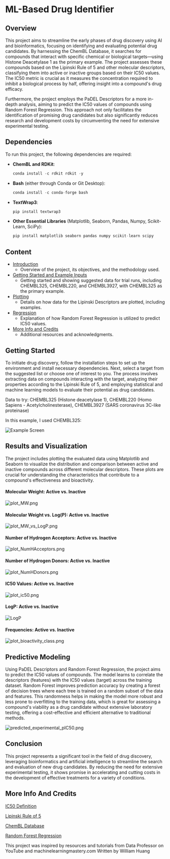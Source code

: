 # ML-Based Drug Identifier

## Overview

This project aims to streamline the early phases of drug discovery using AI and bioinformatics, focusing on identifying and evaluating potential drug candidates. By harnessing the ChemBL Database, it searches for compounds that interact with specific chemical or biological targets—using Histone Deacetylase 1 as the primary example. The project assesses these compounds based on the Lipinski Rule of 5 and other molecular descriptors, classifying them into active or inactive groups based on their IC50 values. The IC50 metric is crucial as it measures the concentration required to inhibit a biological process by half, offering insight into a compound's drug efficacy.

Furthermore, the project employs the PaDEL Descriptors for a more in-depth analysis, aiming to predict the IC50 values of compounds using Random Forest Regression. This approach not only facilitates the identification of promising drug candidates but also significantly reduces research and development costs by circumventing the need for extensive experimental testing.

## Dependencies

To run this project, the following dependencies are required:

- **ChemBL and RDKit**:
  ```python
  conda install -c rdkit rdkit -y
  ```
- **Bash** (either through Conda or Git Desktop):
  ```python
  conda install -c conda-forge bash
  ```
- **TextWrap3**:
  ```python
  pip install textwrap3
  ```
- **Other Essential Libraries** (Matplotlib, Seaborn, Pandas, Numpy, Scikit-Learn, SciPy):
  ```python
  pip install matplotlib seaborn pandas numpy scikit-learn scipy
  ```

## Content

- [Introduction](https://github.com/williamhuang3/bioinformatics-drug-project/#Overview)
  - Overview of the project, its objectives, and the methodology used.
- [Getting Started and Example Inputs](https://github.com/williamhuang3/bioinformatics-drug-project/#Getting-Started)
  - Getting started and showing suggested data for trial runs, including CHEMBL325, CHEMBL220, and CHEMBL3927, with CHEMBL325 as the primary example.
- [Plotting](https://github.com/williamhuang3/bioinformatics-drug-project/#Results-and-Visualization)
  - Details on how data for the Lipinski Descriptors are plotted, including examples.
- [Regression](https://github.com/williamhuang3/bioinformatics-drug-project/#Predictive-Modeling)
  - Explanation of how Random Forest Regression is utilized to predict IC50 values.
- [More Info and Credits](https://github.com/williamhuang3/bioinformatics-drug-project/#More-Info-And-Credits)
  - Additional resources and acknowledgments.

## Getting Started

To initiate drug discovery, follow the installation steps to set up the environment and install necessary dependencies. Next, select a target from the suggested list or choose one of interest to you. The process involves extracting data on compounds interacting with the target, analyzing their properties according to the Lipinski Rule of 5, and employing statistical and machine learning models to evaluate their potential as drug candidates.

Data to try: CHEMBL325 (Histone deacetylase 1), CHEMBL220 (Homo Sapiens - Acetylcholinesterase), 	CHEMBL3927 (SARS coronavirus 3C-like proteinase)

In this example, I used CHEMBL325:
  
  
  ![Example Screen](https://github.com/williamhuang3/bioinformatics-drug-project/blob/main/assets/Screenshot%20(24).png)

## Results and Visualization

The project includes plotting the evaluated data using Matplotlib and Seaborn to visualize the distribution and comparison between active and inactive compounds across different molecular descriptors. These plots are crucial for understanding the characteristics that contribute to a compound's effectiveness and bioactivity.
  <h4>Molecular Weight: Active vs. Inactive</h4>
  
  
  ![plot_MW.png](https://github.com/williamhuang3/bioinformatics-drug-project/blob/main/assets/plot_MW.png)
  <h4>Molecular Weight vs. Log(P): Active vs. Inactive</h4>
  
  
  ![plot_MW_vs_LogP.png](https://github.com/williamhuang3/bioinformatics-drug-project/blob/main/assets/plot_MW_vs_LogP.png)
  <h4>Number of Hydrogen Acceptors: Active vs. Inactive</h4>
  
  
  ![plot_NumHAcceptors.png](https://github.com/williamhuang3/bioinformatics-drug-project/blob/main/assets/plot_NumHAcceptors.png)
   <h4>Number of Hydrogen Donors: Active vs. Inactive</h4>
   
   
  ![plot_NumHDonors.png](https://github.com/williamhuang3/bioinformatics-drug-project/blob/main/assets/plot_NumHDonors.png) 
  <h4>IC50 Values: Active vs. Inactive</h4>
  
  
  ![plot_ic50.png](https://github.com/williamhuang3/bioinformatics-drug-project/blob/main/assets/plot_ic50.png)
  <h4>LogP: Active vs. Inactive</h4>
  
  
  ![LogP](https://github.com/williamhuang3/bioinformatics-drug-project/blob/main/assets/plot_LogP.png)
  <h4>Frequencies: Active vs. Inactive</h4>
  
  
  ![plot_bioactivity_class.png](https://github.com/williamhuang3/bioinformatics-drug-project/blob/main/assets/plot_bioactivity_class.png)
  
## Predictive Modeling

Using PaDEL Descriptors and Random Forest Regression, the project aims to predict the IC50 values of compounds. The model learns to correlate the descriptors (features) with the IC50 values (target) across the training dataset. Random Forest improves prediction accuracy by creating a forest of decision trees where each tree is trained on a random subset of the data and features. This randomness helps in making the model more robust and less prone to overfitting to the training data, which is great for assessing a compound's viability as a drug candidate without extensive laboratory testing, offering a cost-effective and efficient alternative to traditional methods.

 ![predicted_experimental_pIC50.png](https://github.com/williamhuang3/bioinformatics-drug-project/blob/main/assets/predicted_experimental_pIC50.png)
 
## Conclusion

This project represents a significant tool in the field of drug discovery, leveraging bioinformatics and artificial intelligence to streamline the search and evaluation of new drug candidates. By reducing the need for extensive experimental testing, it shows promise in accelerating and cutting costs in the development of effective treatments for a variety of conditions.

## More Info And Credits
 [IC50 Definition](https://en.wikipedia.org/wiki/IC50)
  
  
 [Lipinski Rule of 5](https://en.wikipedia.org/wiki/Lipinski%27s_rule_of_five#:~:text=Lipinski's%20rule%20states%20that%2C%20in,all%20nitrogen%20or%20oxygen%20atoms)
  
  
 [ChemBL Database](https://www.ebi.ac.uk/chembl/)
  
  
 [Random Forest Regression](https://levelup.gitconnected.com/random-forest-regression-209c0f354c84?gi=302f1da7802c#:~:text=Random%20Forest%20Regression%20is%20a%20supervised%20learning%20algorithm%20that%20uses,prediction%20than%20a%20single%20model.)

This project was inspired by resources and tutorials from Data Professor on YouTube and machinelearningmastery.com
Written by William Huang
